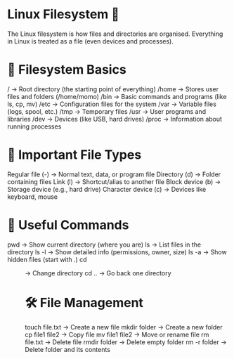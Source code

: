 # Linux Filesystem 🐧

The Linux filesystem is how files and directories are organised. Everything in Linux is treated as a file (even devices and processes).

# 📂 Filesystem Basics
/ → Root directory (the starting point of everything)
/home → Stores user files and folders (/home/momo)
/bin → Basic commands and programs (like ls, cp, mv)
/etc → Configuration files for the system
/var → Variable files (logs, spool, etc.)
/tmp → Temporary files
/usr → User programs and libraries
/dev → Devices (like USB, hard drives)
/proc → Information about running processes

# 📑 Important File Types
Regular file (-) → Normal text, data, or program file
Directory (d) → Folder containing files
Link (l) → Shortcut/alias to another file
Block device (b) → Storage device (e.g., hard drive)
Character device (c) → Devices like keyboard, mouse

# 🔑 Useful Commands
pwd → Show current directory (where you are)
ls → List files in the directory
ls -l → Show detailed info (permissions, owner, size)
ls -a → Show hidden files (start with .)
cd <dir> → Change directory
cd .. → Go back one directory

# 🛠 File Management
touch file.txt → Create a new file
mkdir folder → Create a new folder
cp file1 file2 → Copy file
mv file1 file2 → Move or rename file
rm file.txt → Delete file
rmdir folder → Delete empty folder
rm -r folder → Delete folder and its contents
